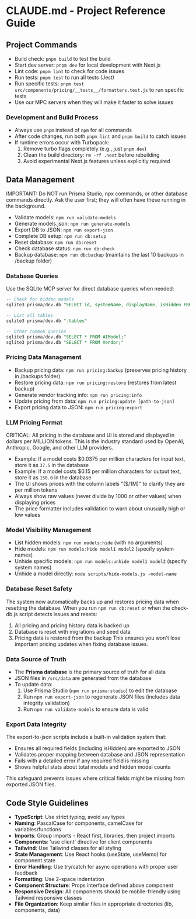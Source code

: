 # CLAUDE.md - Project Reference Guide

## Project Commands

- Build check: `pnpm build` to test the build
- Start dev server: `pnpm dev` for local development with Next.js
- Lint code: `pnpm lint` to check for code issues
- Run tests: `pnpm test` to run all tests (Jest)
- Run specific tests: `pnpm test src/components/pricing/__tests__/formatters.test.js` to run specific tests
- Use our MPC servers when they will make it faster to solve issues

### Development and Build Process

- Always use `pnpm` instead of `npm` for all commands
- After code changes, run both `pnpm lint` and `pnpm build` to catch issues
- If runtime errors occur with Turbopack:
  1. Remove turbo flags completely (e.g., just `pnpm dev`)
  2. Clean the build directory: `rm -rf .next` before rebuilding
  3. Avoid experimental Next.js features unless explicitly required

## Data Management

IMPORTANT: Do NOT run Prisma Studio, npx commands, or other database commands directly. Ask the user first; they will often have these running in the background.

- Validate models: `npm run validate-models`
- Generate models.json: `npm run generate-models`
- Export DB to JSON: `npm run export-json`
- Complete DB setup: `npm run db:setup`
- Reset database: `npm run db:reset`
- Check database status: `npm run db:check`
- Backup database: `npm run db:backup` (maintains the last 10 backups in /backup folder)

### Database Queries

Use the SQLite MCP server for direct database queries when needed:

```sql
-- Check for hidden models
sqlite3 prisma/dev.db "SELECT id, systemName, displayName, isHidden FROM AIModel WHERE isHidden = 1;"

-- List all tables
sqlite3 prisma/dev.db ".tables"

-- Other common queries
sqlite3 prisma/dev.db "SELECT * FROM AIModel;"
sqlite3 prisma/dev.db "SELECT * FROM Vendor;"
```

### Pricing Data Management

- Backup pricing data: `npm run pricing:backup` (preserves pricing history in /backups folder)
- Restore pricing data: `npm run pricing:restore` (restores from latest backup)
- Generate vendor tracking info: `npm run pricing:info`
- Update pricing from data: `npm run pricing:update [path-to-json]`
- Export pricing data to JSON: `npm run pricing:export`

### LLM Pricing Format

CRITICAL: All pricing in the database and UI is stored and displayed in dollars per MILLION tokens.
This is the industry standard used by OpenAI, Anthropic, Google, and other LLM providers.

- Example: If a model costs $0.0375 per million characters for input text, store it as `37.5` in the database
- Example: If a model costs $0.15 per million characters for output text, store it as `150.0` in the database
- The UI shows prices with the column labels "($/1M)" to clarify they are per million tokens
- Always show raw values (never divide by 1000 or other values) when displaying prices
- The price formatter includes validation to warn about unusually high or low values

### Model Visibility Management

- List hidden models: `npm run models:hide` (with no arguments)
- Hide models: `npm run models:hide model1 model2` (specify system names)
- Unhide specific models: `npm run models:unhide model1 model2` (specify system names)
- Unhide a model directly: `node scripts/hide-models.js -model-name`

### Database Reset Safety

The system now automatically backs up and restores pricing data when resetting the database.
When you run `npm run db:reset` or when the check-db.js script detects issues and resets:

1. All pricing and pricing history data is backed up
2. Database is reset with migrations and seed data
3. Pricing data is restored from the backup
   This ensures you won't lose important pricing updates when fixing database issues.

### Data Source of Truth

- The **Prisma database** is the primary source of truth for all data
- JSON files in `/src/data` are generated from the database
- To update data:
  1. Use Prisma Studio (`npm run prisma:studio`) to edit the database
  2. Run `npm run export-json` to regenerate JSON files (includes data integrity validation)
  3. Run `npm run validate-models` to ensure data is valid

### Export Data Integrity

The export-to-json scripts include a built-in validation system that:

- Ensures all required fields (including isHidden) are exported to JSON
- Validates proper mapping between database and JSON representation
- Fails with a detailed error if any required field is missing
- Shows helpful stats about total models and hidden model counts

This safeguard prevents issues where critical fields might be missing from exported JSON files.

## Code Style Guidelines

- **TypeScript**: Use strict typing, avoid `any` types
- **Naming**: PascalCase for components, camelCase for variables/functions
- **Imports**: Group imports - React first, libraries, then project imports
- **Components**: 'use client' directive for client components
- **Tailwind**: Use Tailwind classes for all styling
- **State Management**: Use React hooks (useState, useMemo) for component state
- **Error Handling**: Use try/catch for async operations with proper user feedback
- **Formatting**: Use 2-space indentation
- **Component Structure**: Props interface defined above component
- **Responsive Design**: All components should be mobile-friendly using Tailwind responsive classes
- **File Organization**: Keep similar files in appropriate directories (lib, components, data)

